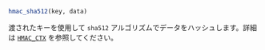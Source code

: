 ```julia
hmac_sha512(key, data)
```

渡されたキーを使用して `sha512` アルゴリズムでデータをハッシュします。詳細は [`HMAC_CTX`](@ref) を参照してください。
